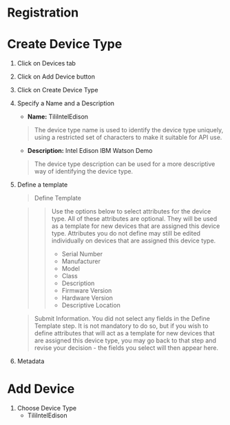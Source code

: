 # Registration

# Create Device Type

1. Click on Devices tab
2. Click on Add Device button
3. Click on Create Device Type 
4. Specify a Name and a Description
   - __Name:__ TiliIntelEdison
   > The device type name is used to identify the device type uniquely, using a restricted set of characters to make it suitable for API use.
   - __Description:__ Intel Edison IBM Watson Demo
   > The device type description can be used for a more descriptive way of identifying the device type.
5. Define a template
   > Define Template
   
   > > Use the options below to select attributes for the device type. All of these attributes are optional. They will be used as a template for new devices that are assigned this device type. Attributes you do not define may still be edited individually on devices that are assigned this device type.
   > > - Serial Number 
   > > - Manufacturer 
   > > - Model 
   > > - Class 
   > > - Description 
   > > - Firmware Version 
   > > - Hardware Version 
   > > - Descriptive Location 
   
   > Submit Information. You did not select any fields in the Define Template step. It is not mandatory to do so, but if you wish to define attributes that will act as a template for new devices that are assigned this device type, you may go back to that step and revise your decision - the fields you select will then appear here.
6. Metadata

# Add Device

1. Choose Device Type
   -  TiliIntelEdison

